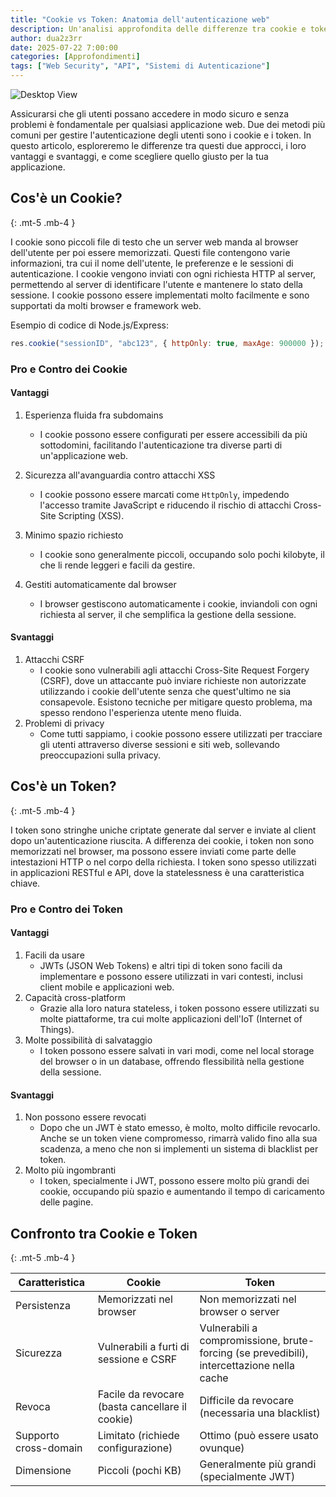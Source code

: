 ```yaml
---
title: "Cookie vs Token: Anatomia dell'autenticazione web"
description: Un'analisi approfondita delle differenze tra cookie e token nell'autenticazione web, con focus su sicurezza, usabilità e implementazione.
author: dua2z3rr
date: 2025-07-22 7:00:00
categories: [Approfondimenti]
tags: ["Web Security", "API", "Sistemi di Autenticazione"]
---
```


![Desktop View](/assets/lib/Cookie_vs_Token/cookie.png)

Assicurarsi che gli utenti possano accedere in modo sicuro e senza problemi è fondamentale per qualsiasi applicazione web. Due dei metodi più comuni per gestire l'autenticazione degli utenti sono i cookie e i token. In questo articolo, esploreremo le differenze tra questi due approcci, i loro vantaggi e svantaggi, e come scegliere quello giusto per la tua applicazione.

## Cos'è un Cookie?

{: .mt-5 .mb-4 }

I cookie sono piccoli file di testo che un server web manda al browser dell'utente per poi essere memorizzati. Questi file contengono varie informazioni, tra cui il nome dell'utente, le preferenze e le sessioni di autenticazione. I cookie vengono inviati con ogni richiesta HTTP al server, permettendo al server di identificare l'utente e mantenere lo stato della sessione. I cookie possono essere implementati molto facilmente e sono supportati da molti browser e framework web.

Esempio di codice di Node.js/Express:

```javascript
res.cookie("sessionID", "abc123", { httpOnly: true, maxAge: 900000 });
```

### Pro e Contro dei Cookie

#### Vantaggi



1. Esperienza fluida fra subdomains
   - I cookie possono essere configurati per essere accessibili da più sottodomini, facilitando l'autenticazione tra diverse parti di un'applicazione web.

2. Sicurezza all'avanguardia contro attacchi XSS
   - I cookie possono essere marcati come `HttpOnly`, impedendo l'accesso tramite JavaScript e riducendo il rischio di attacchi Cross-Site Scripting (XSS).

3. Minimo spazio richiesto
   - I cookie sono generalmente piccoli, occupando solo pochi kilobyte, il che li rende leggeri e facili da gestire.

4. Gestiti automaticamente dal browser
   - I browser gestiscono automaticamente i cookie, inviandoli con ogni richiesta al server, il che semplifica la gestione della sessione.

#### Svantaggi

1. Attacchi CSRF
   - I cookie sono vulnerabili agli attacchi Cross-Site Request Forgery (CSRF), dove un attaccante può inviare richieste non autorizzate utilizzando i cookie dell'utente senza che quest'ultimo ne sia consapevole. Esistono tecniche per mitigare questo problema, ma spesso rendono l'esperienza utente meno fluida.
2. Problemi di privacy
   - Come tutti sappiamo, i cookie possono essere utilizzati per tracciare gli utenti attraverso diverse sessioni e siti web, sollevando preoccupazioni sulla privacy.

## Cos'è un Token?
{: .mt-5 .mb-4 }

I token sono stringhe uniche criptate generate dal server e inviate al client dopo un'autenticazione riuscita. A differenza dei cookie, i token non sono memorizzati nel browser, ma possono essere inviati come parte delle intestazioni HTTP o nel corpo della richiesta. I token sono spesso utilizzati in applicazioni RESTful e API, dove la statelessness è una caratteristica chiave.

### Pro e Contro dei Token

#### Vantaggi

1. Facili da usare
   - JWTs (JSON Web Tokens) e altri tipi di token sono facili da implementare e possono essere utilizzati in vari contesti, inclusi client mobile e applicazioni web.
2. Capacità cross-platform
   - Grazie alla loro natura stateless, i token possono essere utilizzati su molte piattaforme, tra cui molte applicazioni dell'IoT (Internet of Things).
3. Molte possibilità di salvataggio
   - I token possono essere salvati in vari modi, come nel local storage del browser o in un database, offrendo flessibilità nella gestione della sessione.



#### Svantaggi



1. Non possono essere revocati
   - Dopo che un JWT è stato emesso, è molto, molto difficile revocarlo. Anche se un token viene compromesso, rimarrà valido fino alla sua scadenza, a meno che non si implementi un sistema di blacklist per token.
2. Molto più ingombranti
   - I token, specialmente i JWT, possono essere molto più grandi dei cookie, occupando più spazio e aumentando il tempo di caricamento delle pagine.

## Confronto tra Cookie e Token
{: .mt-5 .mb-4 }


| Caratteristica        | Cookie                                          | Token                                                                                     |
| --------------------- | ----------------------------------------------- | ----------------------------------------------------------------------------------------- |
| Persistenza           | Memorizzati nel browser                         | Non memorizzati nel browser o server                                                      |
| Sicurezza             | Vulnerabili a furti di sessione e CSRF          | Vulnerabili a compromissione, brute-forcing (se prevedibili), intercettazione nella cache |
| Revoca                | Facile da revocare (basta cancellare il cookie) | Difficile da revocare (necessaria una blacklist)                                          |
| Supporto cross-domain | Limitato (richiede configurazione)              | Ottimo (può essere usato ovunque)                                                         |
| Dimensione            | Piccoli (pochi KB)                              | Generalmente più grandi (specialmente JWT)                                                |
